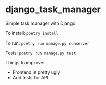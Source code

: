 # django_task_manager

Simple task manager with Django

To install:
`poetry install`

To run:
`poetry run manage.py runserver`

Tests:
`poetry run manage.py test`

Things to improve:

- Frontend is pretty ugly
- Add tests for API
